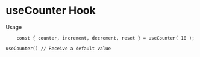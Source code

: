 # useCounter Hook

Usage

```
    const { counter, increment, decrement, reset } = useCounter( 10 );
```

```
useCounter() // Receive a default value
```
